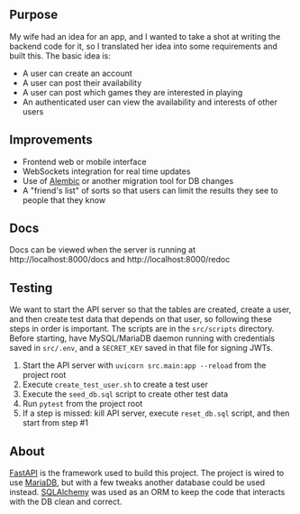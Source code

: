 ## Purpose
My wife had an idea for an app, and I wanted to take a shot at writing the backend code for it, so I translated her idea into some requirements and built this. The basic idea is:
- A user can create an account
- A user can post their availability
- A user can post which games they are interested in playing
- An authenticated user can view the availability and interests of other users


## Improvements
- Frontend web or mobile interface
- WebSockets integration for real time updates
- Use of [Alembic](https://alembic.sqlalchemy.org/en/latest/) or another migration tool for DB changes
- A "friend's list" of sorts so that users can limit the results they see to people that they know


## Docs
Docs can be viewed when the server is running at http://localhost:8000/docs and http://localhost:8000/redoc


## Testing
We want to start the API server so that the tables are created, create a user, and then create test data that depends on that user, so following these steps in order is important. The scripts are in the `src/scripts` directory. Before starting, have MySQL/MariaDB daemon running with credentials saved in `src/.env`, and a `SECRET_KEY` saved in that file for signing JWTs.
1. Start the API server with `uvicorn src.main:app --reload` from the project root
2. Execute `create_test_user.sh` to create a test user
3. Execute the `seed_db.sql` script to create other test data
4. Run `pytest` from the project root
5. If a step is missed: kill API server, execute `reset_db.sql` script, and then start from step #1


## About
[FastAPI](https://fastapi.tiangolo.com/) is the framework used to build this project. The project is wired to use [MariaDB](https://mariadb.org/), but with a few tweaks another database could be used instead. [SQLAlchemy](https://www.sqlalchemy.org/) was used as an ORM to keep the code that interacts with the DB clean and correct.
